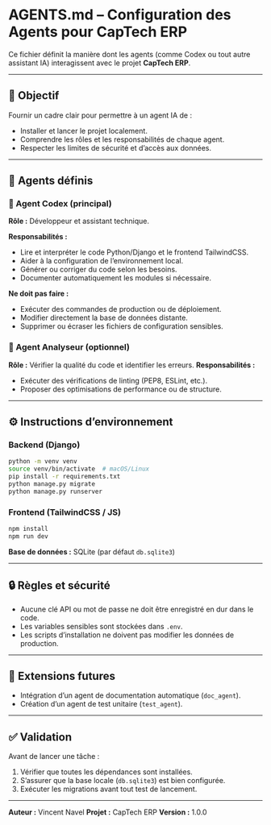 # AGENTS.md – Configuration des Agents pour CapTech ERP

Ce fichier définit la manière dont les agents (comme Codex ou tout autre assistant IA) interagissent avec le projet **CapTech ERP**.

---

## 🎯 Objectif

Fournir un cadre clair pour permettre à un agent IA de :

* Installer et lancer le projet localement.
* Comprendre les rôles et les responsabilités de chaque agent.
* Respecter les limites de sécurité et d’accès aux données.

---

## 🧠 Agents définis

### 🧩 Agent Codex (principal)

**Rôle :** Développeur et assistant technique.

**Responsabilités :**

* Lire et interpréter le code Python/Django et le frontend TailwindCSS.
* Aider à la configuration de l’environnement local.
* Générer ou corriger du code selon les besoins.
* Documenter automatiquement les modules si nécessaire.

**Ne doit pas faire :**

* Exécuter des commandes de production ou de déploiement.
* Modifier directement la base de données distante.
* Supprimer ou écraser les fichiers de configuration sensibles.

### 🧮 Agent Analyseur (optionnel)

**Rôle :** Vérifier la qualité du code et identifier les erreurs.
**Responsabilités :**

* Exécuter des vérifications de linting (PEP8, ESLint, etc.).
* Proposer des optimisations de performance ou de structure.

---

## ⚙️ Instructions d’environnement

### Backend (Django)

```bash
python -m venv venv
source venv/bin/activate  # macOS/Linux
pip install -r requirements.txt
python manage.py migrate
python manage.py runserver
```

### Frontend (TailwindCSS / JS)

```bash
npm install
npm run dev
```

**Base de données :** SQLite (par défaut `db.sqlite3`)

---

## 🔒 Règles et sécurité

* Aucune clé API ou mot de passe ne doit être enregistré en dur dans le code.
* Les variables sensibles sont stockées dans `.env`.
* Les scripts d’installation ne doivent pas modifier les données de production.

---

## 🚀 Extensions futures

* Intégration d’un agent de documentation automatique (`doc_agent`).
* Création d’un agent de test unitaire (`test_agent`).

---

## ✅ Validation

Avant de lancer une tâche :

1. Vérifier que toutes les dépendances sont installées.
2. S’assurer que la base locale (`db.sqlite3`) est bien configurée.
3. Exécuter les migrations avant tout test de lancement.

---

**Auteur :** Vincent Navel
**Projet :** CapTech ERP
**Version :** 1.0.0
